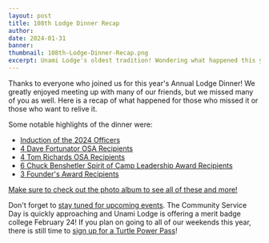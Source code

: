 ```yaml
---
layout: post
title: 108th Lodge Dinner Recap
author:
date: 2024-01-31
banner:
thumbnail: 108th-Lodge-Dinner-Recap.png
excerpt: Unami Lodge's oldest tradition! Wondering what happened this year?
---
```


Thanks to everyone who joined us for this year's Annual Lodge Dinner! We greatly enjoyed meeting up with many of our friends, but we missed many of you as well. Here is a recap of what happened for those who missed it or those who want to relive it.

Some notable highlights of the dinner were:

- [Induction of the 2024 Officers](/officers/)
- [4 Dave Fortunator OSA Recipients](/history/awards/adult-osa)
- [4 Tom Richards OSA Recipients](/history/awards/youth-osa)
- [6 Chuck Benshetler Spirit of Camp Leadership Award Recipients](/history/awards/camp-leadership)
- [3 Founder's Award Recipients](/history/awards/founders)

[Make sure to check out the photo album to see all of these and more!](https://flic.kr/s/aHBqjB9LGs)

Don't forget to [stay tuned for upcoming events](/calendar). The Community Service Day is quickly approaching and Unami Lodge is offering a merit badge college February 24! If you plan on going to all of our weekends this year, there is still time to [sign up for a Turtle Power Pass](https://scoutingevent.com/525-68803)!
